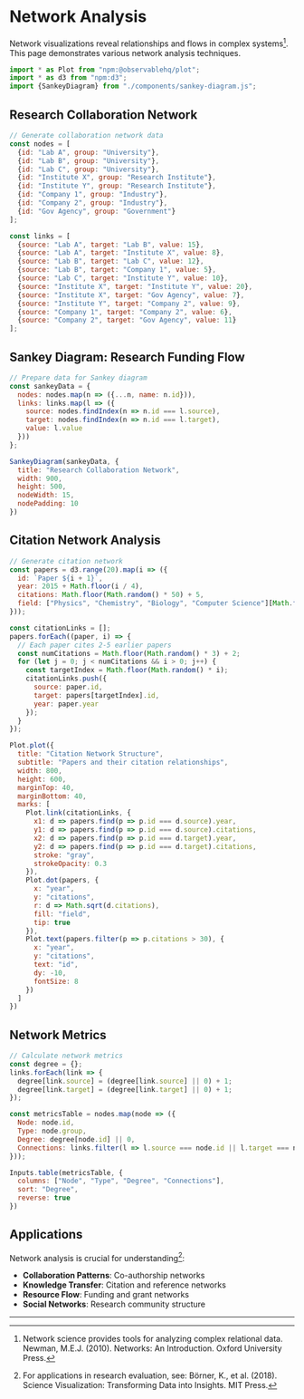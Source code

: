 # Network Analysis

Network visualizations reveal relationships and flows in complex systems[^1]. This page demonstrates various network analysis techniques.

```js
import * as Plot from "npm:@observablehq/plot";
import * as d3 from "npm:d3";
import {SankeyDiagram} from "./components/sankey-diagram.js";
```

## Research Collaboration Network

```js
// Generate collaboration network data
const nodes = [
  {id: "Lab A", group: "University"},
  {id: "Lab B", group: "University"},
  {id: "Lab C", group: "University"},
  {id: "Institute X", group: "Research Institute"},
  {id: "Institute Y", group: "Research Institute"},
  {id: "Company 1", group: "Industry"},
  {id: "Company 2", group: "Industry"},
  {id: "Gov Agency", group: "Government"}
];

const links = [
  {source: "Lab A", target: "Lab B", value: 15},
  {source: "Lab A", target: "Institute X", value: 8},
  {source: "Lab B", target: "Lab C", value: 12},
  {source: "Lab B", target: "Company 1", value: 5},
  {source: "Lab C", target: "Institute Y", value: 10},
  {source: "Institute X", target: "Institute Y", value: 20},
  {source: "Institute X", target: "Gov Agency", value: 7},
  {source: "Institute Y", target: "Company 2", value: 9},
  {source: "Company 1", target: "Company 2", value: 6},
  {source: "Company 2", target: "Gov Agency", value: 11}
];
```

## Sankey Diagram: Research Funding Flow

```js
// Prepare data for Sankey diagram
const sankeyData = {
  nodes: nodes.map(n => ({...n, name: n.id})),
  links: links.map(l => ({
    source: nodes.findIndex(n => n.id === l.source),
    target: nodes.findIndex(n => n.id === l.target),
    value: l.value
  }))
};
```

```js
SankeyDiagram(sankeyData, {
  title: "Research Collaboration Network",
  width: 900,
  height: 500,
  nodeWidth: 15,
  nodePadding: 10
})
```

## Citation Network Analysis

```js
// Generate citation network
const papers = d3.range(20).map(i => ({
  id: `Paper ${i + 1}`,
  year: 2015 + Math.floor(i / 4),
  citations: Math.floor(Math.random() * 50) + 5,
  field: ["Physics", "Chemistry", "Biology", "Computer Science"][Math.floor(Math.random() * 4)]
}));

const citationLinks = [];
papers.forEach((paper, i) => {
  // Each paper cites 2-5 earlier papers
  const numCitations = Math.floor(Math.random() * 3) + 2;
  for (let j = 0; j < numCitations && i > 0; j++) {
    const targetIndex = Math.floor(Math.random() * i);
    citationLinks.push({
      source: paper.id,
      target: papers[targetIndex].id,
      year: paper.year
    });
  }
});
```

```js
Plot.plot({
  title: "Citation Network Structure",
  subtitle: "Papers and their citation relationships",
  width: 800,
  height: 600,
  marginTop: 40,
  marginBottom: 40,
  marks: [
    Plot.link(citationLinks, {
      x1: d => papers.find(p => p.id === d.source).year,
      y1: d => papers.find(p => p.id === d.source).citations,
      x2: d => papers.find(p => p.id === d.target).year,
      y2: d => papers.find(p => p.id === d.target).citations,
      stroke: "gray",
      strokeOpacity: 0.3
    }),
    Plot.dot(papers, {
      x: "year",
      y: "citations",
      r: d => Math.sqrt(d.citations),
      fill: "field",
      tip: true
    }),
    Plot.text(papers.filter(p => p.citations > 30), {
      x: "year",
      y: "citations",
      text: "id",
      dy: -10,
      fontSize: 8
    })
  ]
})
```

## Network Metrics

```js
// Calculate network metrics
const degree = {};
links.forEach(link => {
  degree[link.source] = (degree[link.source] || 0) + 1;
  degree[link.target] = (degree[link.target] || 0) + 1;
});

const metricsTable = nodes.map(node => ({
  Node: node.id,
  Type: node.group,
  Degree: degree[node.id] || 0,
  Connections: links.filter(l => l.source === node.id || l.target === node.id).length
}));
```

```js
Inputs.table(metricsTable, {
  columns: ["Node", "Type", "Degree", "Connections"],
  sort: "Degree",
  reverse: true
})
```

## Applications

Network analysis is crucial for understanding[^2]:

- **Collaboration Patterns**: Co-authorship networks
- **Knowledge Transfer**: Citation and reference networks
- **Resource Flow**: Funding and grant networks
- **Social Networks**: Research community structure

---

[^1]: Network science provides tools for analyzing complex relational data. Newman, M.E.J. (2010). Networks: An Introduction. Oxford University Press.

[^2]: For applications in research evaluation, see: Börner, K., et al. (2018). Science Visualization: Transforming Data into Insights. MIT Press.